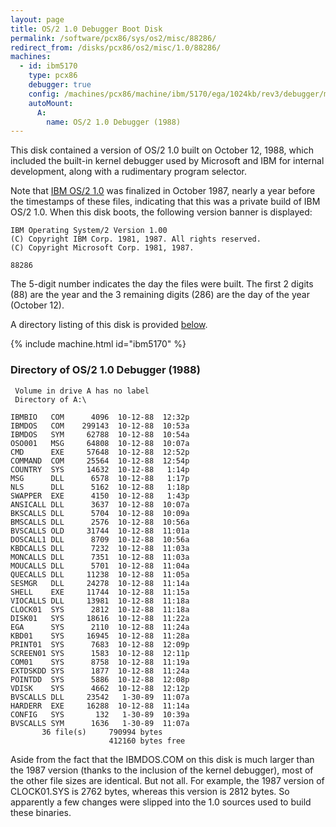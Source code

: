 ```yaml
---
layout: page
title: OS/2 1.0 Debugger Boot Disk
permalink: /software/pcx86/sys/os2/misc/88286/
redirect_from: /disks/pcx86/os2/misc/1.0/88286/
machines:
  - id: ibm5170
    type: pcx86
    debugger: true
    config: /machines/pcx86/machine/ibm/5170/ega/1024kb/rev3/debugger/machine.xml
    autoMount:
      A:
        name: OS/2 1.0 Debugger (1988)
---
```


This disk contained a version of OS/2 1.0 built on October 12, 1988, which included the built-in kernel debugger
used by Microsoft and IBM for internal development, along with a rudimentary program selector.

Note that [IBM OS/2 1.0](/software/pcx86/sys/os2/ibm/1.0/) was finalized in October 1987, nearly a year before the timestamps
of these files, indicating that this was a private build of IBM OS/2 1.0.  When this disk boots, the following version
banner is displayed:

	IBM Operating System/2 Version 1.00
	(C) Copyright IBM Corp. 1981, 1987. All rights reserved.
	(C) Copyright Microsoft Corp. 1981, 1987.
	
	88286

The 5-digit number indicates the day the files were built.  The first 2 digits (88) are the year and the 3 remaining
digits (286) are the day of the year (October 12).

A directory listing of this disk is provided [below](#directory-of-os2-10-debugger-boot-disk).

{% include machine.html id="ibm5170" %}

### Directory of OS/2 1.0 Debugger (1988)

     Volume in drive A has no label
     Directory of A:\

    IBMBIO   COM      4096  10-12-88  12:32p
    IBMDOS   COM    299143  10-12-88  10:53a
    IBMDOS   SYM     62788  10-12-88  10:54a
    OSO001   MSG     64808  10-12-88  10:07a
    CMD      EXE     57648  10-12-88  12:52p
    COMMAND  COM     25564  10-12-88  12:54p
    COUNTRY  SYS     14632  10-12-88   1:14p
    MSG      DLL      6578  10-12-88   1:17p
    NLS      DLL      5162  10-12-88   1:18p
    SWAPPER  EXE      4150  10-12-88   1:43p
    ANSICALL DLL      3637  10-12-88  10:07a
    BKSCALLS DLL      5704  10-12-88  10:09a
    BMSCALLS DLL      2576  10-12-88  10:56a
    BVSCALLS OLD     31744  10-12-88  11:01a
    DOSCALL1 DLL      8709  10-12-88  10:56a
    KBDCALLS DLL      7232  10-12-88  11:03a
    MONCALLS DLL      7351  10-12-88  11:03a
    MOUCALLS DLL      5701  10-12-88  11:04a
    QUECALLS DLL     11238  10-12-88  11:05a
    SESMGR   DLL     24278  10-12-88  11:14a
    SHELL    EXE     11744  10-12-88  11:15a
    VIOCALLS DLL     13981  10-12-88  11:18a
    CLOCK01  SYS      2812  10-12-88  11:18a
    DISK01   SYS     18616  10-12-88  11:22a
    EGA      SYS      2110  10-12-88  11:24a
    KBD01    SYS     16945  10-12-88  11:28a
    PRINT01  SYS      7683  10-12-88  12:09p
    SCREEN01 SYS      1583  10-12-88  12:11p
    COM01    SYS      8758  10-12-88  11:19a
    EXTDSKDD SYS      1877  10-12-88  11:24a
    POINTDD  SYS      5886  10-12-88  12:08p
    VDISK    SYS      4662  10-12-88  12:12p
    BVSCALLS DLL     23542   1-30-89  11:07a
    HARDERR  EXE     16288  10-12-88  11:14a
    CONFIG   SYS       132   1-30-89  10:39a
    BVSCALLS SYM      1636   1-30-89  11:07a
           36 file(s)     790994 bytes
                          412160 bytes free

Aside from the fact that the IBMDOS.COM on this disk is much larger than the 1987 version (thanks to the inclusion of
the kernel debugger), most of the other file sizes are identical.  But not all.  For example, the 1987 version of
CLOCK01.SYS is 2762 bytes, whereas this version is 2812 bytes.  So apparently a few changes were slipped into the 1.0
sources used to build these binaries.
